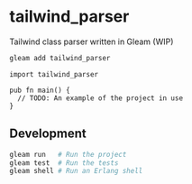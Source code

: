 # tailwind_parser

Tailwind class parser written in Gleam (WIP)

```sh
gleam add tailwind_parser
```
```gleam
import tailwind_parser

pub fn main() {
  // TODO: An example of the project in use
}
```

## Development

```sh
gleam run   # Run the project
gleam test  # Run the tests
gleam shell # Run an Erlang shell
```
